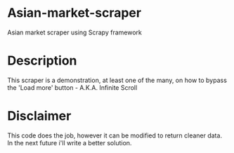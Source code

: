 # Asian-market-scraper
Asian market scraper using Scrapy framework

# Description
This scraper is a demonstration, at least one of the many, on how to bypass the 'Load more' button - A.K.A. Infinite Scroll

# Disclaimer
This code does the job, however it can be modified to return cleaner data.
In the next future i'll write a better solution.
